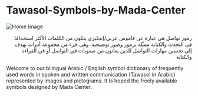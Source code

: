 # Tawasol-Symbols-by-Mada-Center


![Home Image](https://tawasol.mada.org.qa/wp-content/uploads/2022/09/Home-Bg1.jpg)


<p align="right">رموز تواصل هي عبارة عن قاموس عربي/إنجليزي يتكون من الكلمات الأكثر استخدامًا في التحدث والكتابة ممثّلة برموز وصور توضيحية.  وهي جزء من مجموعة أدوات تهدف إلى تحسين مهارات التواصل للذين يعانون من صعوبات في التواصل أو في القراءة والكتابة
</p>

Welcome to our bilingual Arabic / English symbol dictionary of frequently used words in spoken and written communication (Tawasol in Arabic) represented by images and pictograms. It is hoped the freely available symbols designed by Mada Center.

